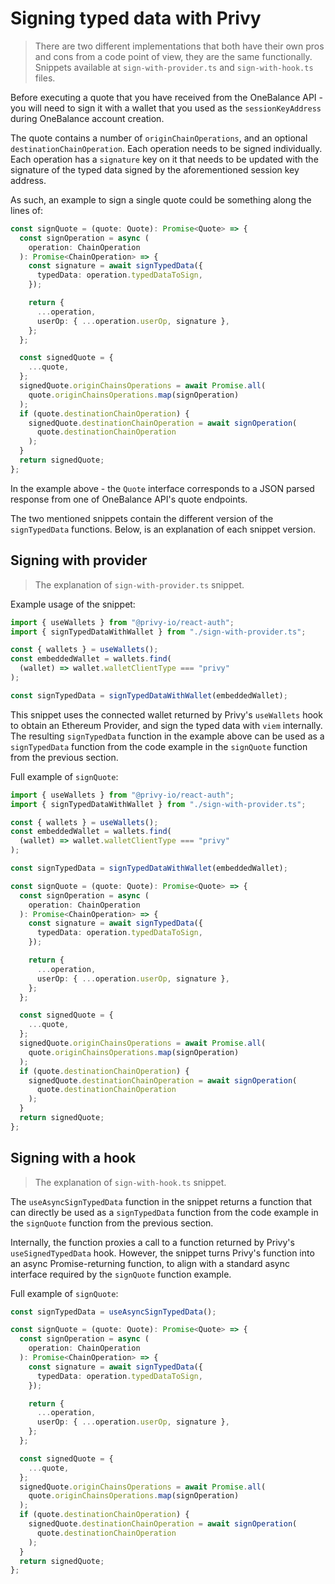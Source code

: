 # Signing typed data with Privy

> There are two different implementations that both have their own pros and cons from a code point of view, they are the same functionally. Snippets available at `sign-with-provider.ts` and `sign-with-hook.ts` files.

Before executing a quote that you have received from the OneBalance API - you will need to sign it with a wallet that you used as the `sessionKeyAddress` during OneBalance account creation.

The quote contains a number of `originChainOperations`, and an optional `destinationChainOperation`. Each operation needs to be signed individually. Each operation has a `signature` key on it that needs to be updated with the signature of the typed data signed by the aforementioned session key address.

As such, an example to sign a single quote could be something along the lines of:

```ts
const signQuote = (quote: Quote): Promise<Quote> => {
  const signOperation = async (
    operation: ChainOperation
  ): Promise<ChainOperation> => {
    const signature = await signTypedData({
      typedData: operation.typedDataToSign,
    });

    return {
      ...operation,
      userOp: { ...operation.userOp, signature },
    };
  };

  const signedQuote = {
    ...quote,
  };
  signedQuote.originChainsOperations = await Promise.all(
    quote.originChainsOperations.map(signOperation)
  );
  if (quote.destinationChainOperation) {
    signedQuote.destinationChainOperation = await signOperation(
      quote.destinationChainOperation
    );
  }
  return signedQuote;
};
```

In the example above - the `Quote` interface corresponds to a JSON parsed response from one of OneBalance API's quote endpoints.

The two mentioned snippets contain the different version of the `signTypedData` functions. Below, is an explanation of each snippet version.

## Signing with provider

> The explanation of `sign-with-provider.ts` snippet.

Example usage of the snippet:

```ts
import { useWallets } from "@privy-io/react-auth";
import { signTypedDataWithWallet } from "./sign-with-provider.ts";

const { wallets } = useWallets();
const embeddedWallet = wallets.find(
  (wallet) => wallet.walletClientType === "privy"
);

const signTypedData = signTypedDataWithWallet(embeddedWallet);
```

This snippet uses the connected wallet returned by Privy's `useWallets` hook to obtain an Ethereum Provider, and sign the typed data with `viem` internally. The resulting `signTypedData` function in the example above can be used as a `signTypedData` function from the code example in the `signQuote` function from the previous section.

Full example of `signQuote`:

```ts
import { useWallets } from "@privy-io/react-auth";
import { signTypedDataWithWallet } from "./sign-with-provider.ts";

const { wallets } = useWallets();
const embeddedWallet = wallets.find(
  (wallet) => wallet.walletClientType === "privy"
);

const signTypedData = signTypedDataWithWallet(embeddedWallet);

const signQuote = (quote: Quote): Promise<Quote> => {
  const signOperation = async (
    operation: ChainOperation
  ): Promise<ChainOperation> => {
    const signature = await signTypedData({
      typedData: operation.typedDataToSign,
    });

    return {
      ...operation,
      userOp: { ...operation.userOp, signature },
    };
  };

  const signedQuote = {
    ...quote,
  };
  signedQuote.originChainsOperations = await Promise.all(
    quote.originChainsOperations.map(signOperation)
  );
  if (quote.destinationChainOperation) {
    signedQuote.destinationChainOperation = await signOperation(
      quote.destinationChainOperation
    );
  }
  return signedQuote;
};
```

## Signing with a hook

> The explanation of `sign-with-hook.ts` snippet.

The `useAsyncSignTypedData` function in the snippet returns a function that can directly be used as a `signTypedData` function from the code example in the `signQuote` function from the previous section.

Internally, the function proxies a call to a function returned by Privy's `useSignedTypedData` hook. However, the snippet turns Privy's function into an async Promise-returning function, to align with a standard async interface required by the `signQuote` function example.

Full example of `signQuote`:

```ts
const signTypedData = useAsyncSignTypedData();

const signQuote = (quote: Quote): Promise<Quote> => {
  const signOperation = async (
    operation: ChainOperation
  ): Promise<ChainOperation> => {
    const signature = await signTypedData({
      typedData: operation.typedDataToSign,
    });

    return {
      ...operation,
      userOp: { ...operation.userOp, signature },
    };
  };

  const signedQuote = {
    ...quote,
  };
  signedQuote.originChainsOperations = await Promise.all(
    quote.originChainsOperations.map(signOperation)
  );
  if (quote.destinationChainOperation) {
    signedQuote.destinationChainOperation = await signOperation(
      quote.destinationChainOperation
    );
  }
  return signedQuote;
};
```
